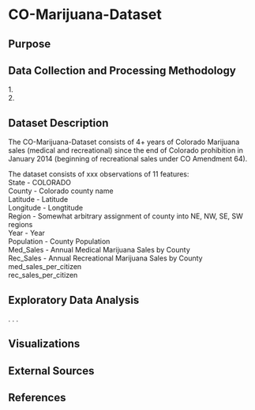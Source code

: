 # CO-Marijuana-Dataset<br>
## Purpose
## Data Collection and Processing Methodology<br>
1.<br>
2.<br>

## Dataset Description
The CO-Marijuana-Dataset consists of 4+ years of Colorado Marijuana sales (medical and recreational) since the end of Colorado prohibition in January 2014 (beginning of recreational sales under CO Amendment 64).<br>

The dataset consists of xxx observations of 11 features:<br>
State - COLORADO<br>
County - Colorado county name<br>
Latitude - Latitude<br>
Longitude - Longtitude<br>
Region - Somewhat arbitrary assignment of county into NE, NW, SE, SW regions<br>
Year - Year<br>
Population - County Population<br>
Med_Sales - Annual Medical Marijuana Sales by County<br>
Rec_Sales - Annual Recreational Marijuana Sales by County<br>
med_sales_per_citizen<br>
rec_sales_per_citizen<br>

## Exploratory Data Analysis<br>
.
.
.
## Visualizations
## External Sources
## References
